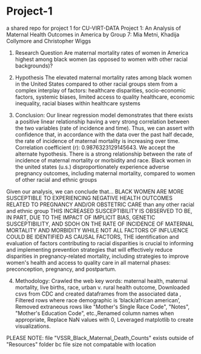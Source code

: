 # Project-1
a shared repo for project 1 for CU-VIRT-DATA
Project 1: An Analysis of Maternal Health Outcomes in America
by Group 7: Mia Metni, Khadija Collymore and Christopher Wiggs
1. Research Question
Are maternal mortality rates of women in America highest among black women (as opposed to women with other racial backgrounds)?

2. Hypothesis
The elevated maternal mortality rates among black women in the United States compared to other racial groups stem from a complex interplay of factors:
healthcare disparities,
socio-economic factors,
systemic biases,
limited access to quality healthcare,
economic inequality,
racial biases within healthcare systems

3. Conclusion: Our linear regression model demonstrates that there exists a positive linear relationship having a very strong correlation between the two variables (rate of incidence and time). Thus, we can assert with confidence that, in accordance with the data over the past half decade, the rate of incidence of maternal mortality is increasing over time. Correlation coefficient (r): 0.9876323129145643. We accept the alternate hypothesis. There is a strong relationship between the rate of incidence of maternal mortality or morbidity and race. Black women in the united states (u.s.) disproportionately experience adverse pregnancy outcomes, including maternal mortality, compared to women of other racial and ethnic groups

Given our analysis, we can conclude that…
BLACK WOMEN ARE MORE SUSCEPTIBLE TO EXPERIENCING NEGATIVE HEALTH OUTCOMES RELATED TO PREGNANCY AND/OR OBSTETRIC CARE than any other racial and ethnic group
THIS INCREASED SUSCEPTIBILITY IS OBSERVED TO BE, IN PART, DUE TO THE IMPACT OF IMPLICIT BIAS, GENETIC SUSCEPTIBILITY, AND SDOH ON THE RATE OF INCIDENCE OF MATERNAL MORTALITY AND MORBIDITY
WHILE NOT ALL FACTORS OF INFLUENCE COULD BE IDENTIFIED AS CAUSAL FACTORS, THE identification and evaluation of factors contributing to racial disparities is crucial to informing and implementing prevention strategies that will effectively reduce disparities in pregnancy-related mortality, including strategies to improve women's health and access to quality care in all maternal phases: preconception, pregnancy, and postpartum.

4. Methodology: Crawled the web key words: maternal health, maternal mortality, live births, race, urban v. rural health outcome, Downloaded csvs from CDC and created dataframes from the associated data , Filtered rows where race demographic is ‘black/african american’, Removed extraneous rows like "Mother's Single Race Code", "Notes", "Mother's Education Code", etc.,Renamed column names when appropriate, Replace NaN values with 0, Leveraged matplotlib to create visualizations.

PLEASE NOTE: file "VSSR_Black_Maternal_Death_Counts" exists outside of "Resources" folder bc file size not compatable with location
